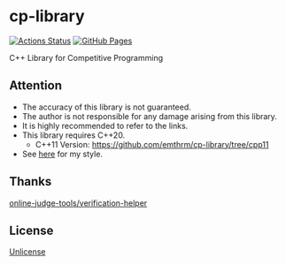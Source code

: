 # cp-library

[![Actions Status](https://github.com/emthrm/cp-library/actions/workflows/verify.yml/badge.svg)](https://github.com/emthrm/cp-library/actions/workflows/verify.yml)
[![GitHub Pages](https://img.shields.io/static/v1?label=GitHub+Pages&message=+&color=brightgreen&logo=github)](https://emthrm.github.io/cp-library/)

C++ Library for Competitive Programming


## Attention

- The accuracy of this library is not guaranteed.
- The author is not responsible for any damage arising from this library.
- It is highly recommended to refer to the links.
- This library requires C++20.
  - C++11 Version: https://github.com/emthrm/cp-library/tree/cpp11
- See [here](https://github.com/emthrm/cp-library/issues/2) for my style.


## Thanks

[online-judge-tools/verification-helper](https://github.com/kmyk/online-judge-verify-helper)


## License

[Unlicense](./LICENSE)

